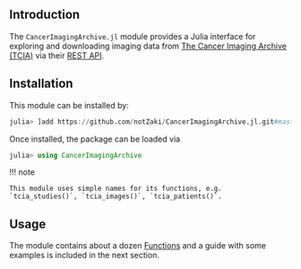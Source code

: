 ## Introduction

The `CancerImagingArchive.jl` module provides a Julia interface for exploring and downloading imaging data from [The Cancer Imaging Archive (TCIA)](https://www.cancerimagingarchive.net/) via their [REST API](https://wiki.cancerimagingarchive.net/display/Public/TCIA+Programmatic+Interface+%28REST+API%29+Usage+Guide).

## Installation

This module can be installed by:
```julia
julia> ]add https://github.com/notZaki/CancerImagingArchive.jl.git#master
```
Once installed, the package can be loaded via
```julia
julia> using CancerImagingArchive
```

!!! note

    This module uses simple names for its functions, e.g. `tcia_studies()`, `tcia_images()`, `tcia_patients()`.

## Usage

The module contains about a dozen [Functions](@ref) and a guide with some examples is included in the next section.
